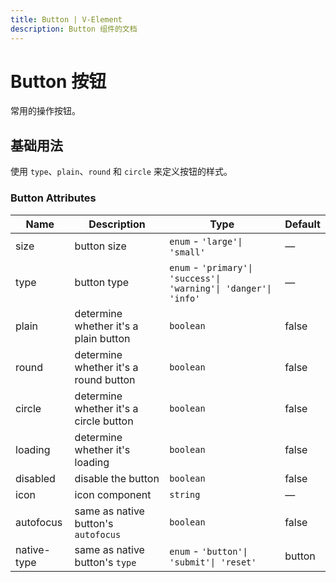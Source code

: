 ```yaml
---
title: Button | V-Element
description: Button 组件的文档
---
```


# Button 按钮
常用的操作按钮。

## 基础用法
使用 `type`、`plain`、`round` 和 `circle` 来定义按钮的样式。


<preview path="../demo/Button/Basic.vue" title="基础用法" description="Button 组件的基础用法"></preview>


### Button Attributes

| Name              | Description                                                             | Type                                                                            | Default |
| ----------------- | ----------------------------------------------------------------------- | ------------------------------------------------------------------------------- | ------- |
| size              | button size                                                             | `enum` - `'large'\| 'small'`                                                    | —       |
| type              | button type                                                             | `enum` - `'primary'\| 'success'\| 'warning'\| 'danger'\| 'info'`                | —       |
| plain             | determine whether it's a plain button                                   | `boolean`                                                                       | false   |
| round             | determine whether it's a round button                                   | `boolean`                                                                       | false   |
| circle            | determine whether it's a circle button                                  | `boolean`                                                                       | false   |
| loading           | determine whether it's loading                                          | `boolean`                                                                       | false   |
| disabled          | disable the button                                                      | `boolean`                                                                       | false   |
| icon              | icon component                                                          | `string`                                                                        | —       |
| autofocus         | same as native button's `autofocus`                                     | `boolean`                                                                       | false   |
| native-type       | same as native button's `type`                                          | `enum` - `'button'\| 'submit'\| 'reset'`                                        | button  |
